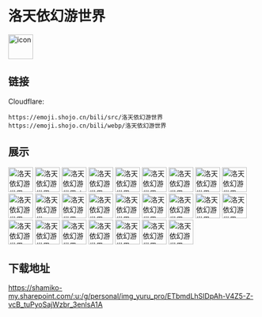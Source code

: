 # 洛天依幻游世界
<img src="https://emoji.shojo.cn/bili/src/洛天依幻游世界/icon.png" width="50" height="50" alt="icon">

## 链接
Cloudflare:
```
https://emoji.shojo.cn/bili/src/洛天依幻游世界
https://emoji.shojo.cn/bili/webp/洛天依幻游世界
```
## 展示
<img src="https://emoji.shojo.cn/bili/src/洛天依幻游世界/洛天依幻游世界-麻了.png" width="50" height="50" alt="洛天依幻游世界-麻了">
<img src="https://emoji.shojo.cn/bili/src/洛天依幻游世界/洛天依幻游世界-GKD.png" width="50" height="50" alt="洛天依幻游世界-GKD">
<img src="https://emoji.shojo.cn/bili/src/洛天依幻游世界/洛天依幻游世界-i了i了.png" width="50" height="50" alt="洛天依幻游世界-i了i了">
<img src="https://emoji.shojo.cn/bili/src/洛天依幻游世界/洛天依幻游世界-这里有诈.png" width="50" height="50" alt="洛天依幻游世界-这里有诈">
<img src="https://emoji.shojo.cn/bili/src/洛天依幻游世界/洛天依幻游世界-好厉害.png" width="50" height="50" alt="洛天依幻游世界-好厉害">
<img src="https://emoji.shojo.cn/bili/src/洛天依幻游世界/洛天依幻游世界-变欧皇.png" width="50" height="50" alt="洛天依幻游世界-变欧皇">
<img src="https://emoji.shojo.cn/bili/src/洛天依幻游世界/洛天依幻游世界-我就要浪.png" width="50" height="50" alt="洛天依幻游世界-我就要浪">
<img src="https://emoji.shojo.cn/bili/src/洛天依幻游世界/洛天依幻游世界-马上到.png" width="50" height="50" alt="洛天依幻游世界-马上到">
<img src="https://emoji.shojo.cn/bili/src/洛天依幻游世界/洛天依幻游世界-锦鲤保佑.png" width="50" height="50" alt="洛天依幻游世界-锦鲤保佑">
<img src="https://emoji.shojo.cn/bili/src/洛天依幻游世界/洛天依幻游世界-害羞.png" width="50" height="50" alt="洛天依幻游世界-害羞">
<img src="https://emoji.shojo.cn/bili/src/洛天依幻游世界/洛天依幻游世界-666.png" width="50" height="50" alt="洛天依幻游世界-666">
<img src="https://emoji.shojo.cn/bili/src/洛天依幻游世界/洛天依幻游世界-呆住.png" width="50" height="50" alt="洛天依幻游世界-呆住">
<img src="https://emoji.shojo.cn/bili/src/洛天依幻游世界/洛天依幻游世界-疯狂鼓掌.png" width="50" height="50" alt="洛天依幻游世界-疯狂鼓掌">
<img src="https://emoji.shojo.cn/bili/src/洛天依幻游世界/洛天依幻游世界-冲鸭.png" width="50" height="50" alt="洛天依幻游世界-冲鸭">
<img src="https://emoji.shojo.cn/bili/src/洛天依幻游世界/洛天依幻游世界-累了.png" width="50" height="50" alt="洛天依幻游世界-累了">
<img src="https://emoji.shojo.cn/bili/src/洛天依幻游世界/洛天依幻游世界-智慧眼神.png" width="50" height="50" alt="洛天依幻游世界-智慧眼神">
<img src="https://emoji.shojo.cn/bili/src/洛天依幻游世界/洛天依幻游世界-出门了.png" width="50" height="50" alt="洛天依幻游世界-出门了">
<img src="https://emoji.shojo.cn/bili/src/洛天依幻游世界/洛天依幻游世界-不想起床.png" width="50" height="50" alt="洛天依幻游世界-不想起床">
<img src="https://emoji.shojo.cn/bili/src/洛天依幻游世界/洛天依幻游世界-我回来了.png" width="50" height="50" alt="洛天依幻游世界-我回来了">
<img src="https://emoji.shojo.cn/bili/src/洛天依幻游世界/洛天依幻游世界-我不的.png" width="50" height="50" alt="洛天依幻游世界-我不的">
<img src="https://emoji.shojo.cn/bili/src/洛天依幻游世界/洛天依幻游世界-阿巴.png" width="50" height="50" alt="洛天依幻游世界-阿巴">
<img src="https://emoji.shojo.cn/bili/src/洛天依幻游世界/洛天依幻游世界-摸摸.png" width="50" height="50" alt="洛天依幻游世界-摸摸">
<img src="https://emoji.shojo.cn/bili/src/洛天依幻游世界/洛天依幻游世界-哇哦.png" width="50" height="50" alt="洛天依幻游世界-哇哦">
<img src="https://emoji.shojo.cn/bili/src/洛天依幻游世界/洛天依幻游世界-无聊.png" width="50" height="50" alt="洛天依幻游世界-无聊">
<img src="https://emoji.shojo.cn/bili/src/洛天依幻游世界/洛天依幻游世界-晚安.png" width="50" height="50" alt="洛天依幻游世界-晚安">

## 下载地址

https://shamiko-my.sharepoint.com/:u:/g/personal/img_yuru_pro/ETbmdLhSIDpAh-V4Z5-Z-vcB_tuPyoSajWzbr_3enlsA1A